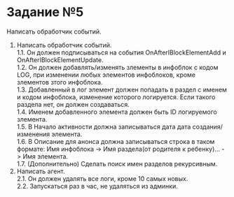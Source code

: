 # Задание №5
Написать обработчик событий.
1. Написать обработчик событий.  
1.1. Он должен подписываться на события OnAfterIBlockElementAdd и OnAfterIBlockElementUpdate.  
1.2. Он должен добавлять/изменять злементы в инфоблок с кодом LOG, при изменении любых элементов инфоблоков, кроме злементов зтого инфоблока.  
1.3. Добавленный в лог элемент должен попадать в раздел с именем и кодом инфоблока, изменение которого логируется. Если такого раздела нет, он должен создаваться.  
1.4. Именем добавленного элемента должен быть ID логируемого злемента.  
1.5. В Начало активности должна записываться дата дата создания/изменения элемента.  
1.6. В Описание для анонса должна записываться строка в таком формате: Имя инфоблока -> Имя раздела(от родителя к ребенку)... -> Имя элемента.  
1.7. (Дополнительно) Сделать поиск имен разделов рекурсивным.  
2. Написать агент.  
2.1. Он должен удалять все логи, кроме 10 самых новых.  
2.2. Запускаться раз в час, не удаляться из админки.  
